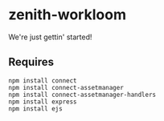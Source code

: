 # zenith-workloom

We're just gettin' started!

## Requires
    npm install connect
    npm install connect-assetmanager
    npm install connect-assetmanager-handlers
    npm install express
    npm install ejs
